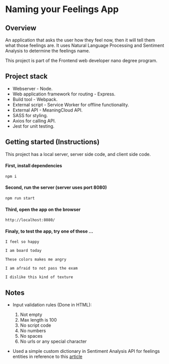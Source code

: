 # Naming your Feelings App

## Overview

An application that asks the user how they feel now, then it will tell them what those feelings are. It uses Natural Language Processing and Sentiment Analysis to determine the feelings name.

This project is part of the Frontend web developer nano degree program.

## Project stack

- Webserver - Node.
- Web application framework for routing - Express.
- Build tool - Webpack.
- External script - Service Worker for offline functionality.
- External API - MeaningCloud API.
- SASS for styling.
- Axios for calling API.
- Jest for unit testing.

## Getting started (Instructions)

This project has a local server, server side code, and client side code.

#### First, install dependencies

`npm i`

#### Second, run the server (server uses port 8080)

`npm run start`

#### Third, open the app on the browser

`http://localhost:8080/`

#### Finaly, to test the app, try one of these ...

`I feel so happy`

`I am board today`

`These colors makes me angry`

`I am afraid to not pass the exam`

`I dislike this kind of texture`

## Notes

- Input validation rules (Done in HTML):

  1. Not empty
  1. Max length is 100
  1. No script code
  1. No numbers
  1. No spaces
  1. No urls or any special character

- Used a simple custom dictionary in Sentiment Analysis API for feelings entities in reference to this [article](https://your-way.org.uk/naming-your-feelings/)
